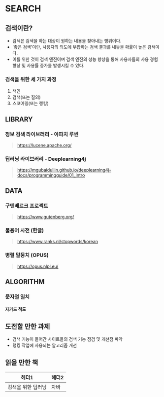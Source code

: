 # SEARCH
## 검색이란?
- 검색은 검색을 하는 대상이 원하는 내용을 찾아내는 행위이다.
- '좋은 검색'이란, 사용자의 의도에 부합하는 검색 결과를 내놓을 확률이 높은 검색이다.
- 이를 위한 것이 검색 엔진이며 검색 엔진의 성능 향상을 통해 사용자들의 사용 경험 향상 및 사용률 증가를 발생시킬 수 있다.

### 검색을 위한 세 가지 과정
1. 색인
2. 검색(또는 질의)
3. 스코어링(또는 랭킹)

## LIBRARY
### 정보 검색 라이브러리 - 아파치 루씬
> https://lucene.apache.org/

### 딥러닝 라이브러리 - Deeplearning4j
> https://mgubaidullin.github.io/deeplearning4j-docs/programmingguide/01_intro

## DATA
### 구텐베르크 프로젝트
> https://www.gutenberg.org/
### 불용어 사전 (한글)
> https://www.ranks.nl/stopwords/korean
### 병렬 말뭉치 (OPUS)
> https://opus.nlpl.eu/

## ALGORITHM
### 문자열 일치
#### 자카드 척도

## 도전할 만한 과제
- 검색 기능이 들어간 사이트들의 검색 기능 점검 및 개선점 파악
- 랭킹 작업에 사용되는 알고리즘 개선

## 읽을 만한 책
| 헤더1  | 헤더2  |
|--------|--------|
| 검색을 위한 딥러닝  | 자바  |

